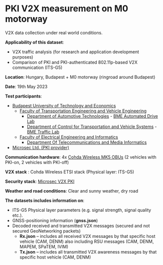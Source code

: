 # PKI V2X measurement on M0 motorway 

V2X data collection under real world conditions.

**Applicability of this dataset**:
- V2X traffic analysis (for research and application development purposes) 
- Comparison of PKI and PKI-authenticated 802.11p-based V2X communication (ITS-G5)


**Location**: Hungary, Budapest + M0 motorway (ringroad around Budapest)  

**Date**: 19th May 2023 

**Test participants**:  
- [Budapest University of Technology and Economics](https://www.bme.hu/?language=en) <br>
    - [Faculty of Transportation Engineering and Vehicle Engineering](https://transportation.bme.hu/) <br>
        - [Department of Automotive Technologies](https://www.auto.bme.hu/) - [BME Automated Drive Lab](https://www.automateddrive.bme.hu/) <br>
        - [Department of Control for Transportation and Vehicle Systems](http://www.kjit.bme.hu/index.php/en/) - [BME Traffic Lab](https://traffic.bme.hu/)
    - [Faculty of Electrical Engineering and Informatics](https://www.vik.bme.hu/en/)
        - [Department Of Telecommunications and Media Informatics](https://www.tmit.bme.hu/?language=en)
- [Microsec Ltd. (PKI provider)](https://www.microsec.hu/en)

**Communication hardware**: 4x [Cohda Wireless MK5 OBUs](https://www.cohdawireless.com/solutions/hardware/mk5-obu/) (2 vehicles with PKI-on, 2 vehicles with PKI-off)  

**V2X stack** : Cohda Wireless ETSI stack (Physical layer: ITS-G5)  

**Security stack**: [Microsec V2X PKI](https://www.microsec.hu/en/v2x-pki)  

**Weather and road conditions**: Clear and sunny weather, dry road

**The datasets includes information on**:
- ITS-G5 Physical layer parameters (e.g. signal strength, signal quality etc.).
- GNSS-positioning information (**gnss.json**)
- Decoded received and transmitted V2X messages (secured and not secured GeoNetworking packets)
    - **Rx.json** – includes all received V2X messages by that specific host vehicle (CAM, DENM) also including RSU messages (CAM, DENM, MAPEM, SPaTEM, IVIM)
    - **Tx.json** – includes all transmitted V2X awareness messages by that specific host vehicle (CAM, DENM)
